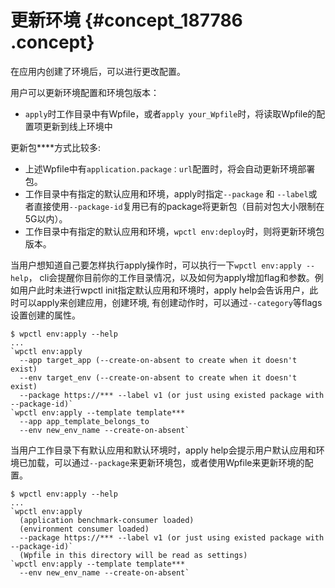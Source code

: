 # 更新环境 {#concept_187786 .concept}

在应用内创建了环境后，可以进行更改配置。

用户可以更新环境配置和环境包版本：

-   `apply`时工作目录中有Wpfile，或者`apply your_Wpfile`时，将读取Wpfile的配置项更新到线上环境中

更新包****方式比较多:

-   上述Wpfile中有`application.package：url`配置时，将会自动更新环境部署包。
-   工作目录中有指定的默认应用和环境，apply时指定`--package` 和 `--label`或者直接使用`--package-id`复用已有的package将更新包（目前对包大小限制在5G以内）。
-   工作目录中有指定的默认应用和环境，`wpctl env:deploy`时，则将更新环境包版本。

当用户想知道自己要怎样执行apply操作时，可以执行一下`wpctl env:apply --help`， cli会提醒你目前你的工作目录情况，以及如何为apply增加flag和参数。例如用户此时未进行wpctl init指定默认应用和环境时，apply help会告诉用户，此时可以apply来创建应用，创建环境, 有创建动作时，可以通过`--category`等flags设置创建的属性。

``` {#codeblock_c0x_6gf_j3n}
$ wpctl env:apply --help
...
`wpctl env:apply
  --app target_app (--create-on-absent to create when it doesn't exist)
  --env target_env (--create-on-absent to create when it doesn't exist)
  --package https://*** --label v1 (or just using existed package with --package-id)`
`wpctl env:apply --template template***
  --app app_template_belongs_to
  --env new_env_name --create-on-absent`
```

当用户工作目录下有默认应用和默认环境时，apply help会提示用户默认应用和环境已加载，可以通过`--package`来更新环境包，或者使用Wpfile来更新环境的配置。

``` {#codeblock_cwy_8dv_2v1}
$ wpctl env:apply --help
...
`wpctl env:apply
  (application benchmark-consumer loaded)
  (environment consumer loaded)
  --package https://*** --label v1 (or just using existed package with --package-id)`
  (Wpfile in this directory will be read as settings)
`wpctl env:apply --template template***
  --env new_env_name --create-on-absent`
```


